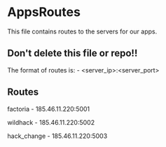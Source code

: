 # AppsRoutes
This file contains routes to the servers for our apps.
## Don't delete this file or repo!!
The format of routes is: <app-name> - <server_ip>:<server_port>

## Routes
  
factoria - 185.46.11.220:5001

wildhack - 185.46.11.220:5002
  
hack_change - 185.46.11.220:5003
